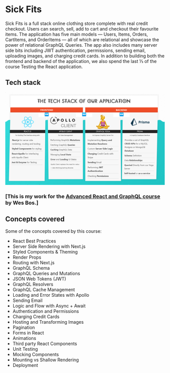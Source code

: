 # Sick Fits

Sick Fits is a full stack online clothing store complete with real credit checkout. Users can search, sell, add to cart and checkout their favourite items. The application has five main models — Users, Items, Orders, CartItems, and OrderItems — all of which are relational and showcase the power of relational GraphQL Queries. The app also includes many server side bits including JWT authentication, permissions, sending email, uploading images, and charging credit cards. In addition to building both the frontend and backend of the application, we also spend the last ⅓ of the course Testing the React application.

## Tech stack

![The tech stack of sick fits](images/tech-stack.png "The tech stack of sick fits")

### [This is my work for the [Advanced React and GraphQL course](https://advancedreact.com/) by Wes Bos.]

## Concepts covered

Some of the concepts covered by this course:

- React Best Practices
- Server Side Rendering with Next.js
- Styled Components & Theming
- Render Props
- Routing with Next.js
- GraphQL Schema
- GraphQL Queries and Mutations
- JSON Web Tokens (JWT)
- GraphQL Resolvers
- GraphQL Cache Management
- Loading and Error States with Apollo
- Sending Email
- Logic and Flow with Async + Await
- Authentication and Permissions
- Charging Credit Cards
- Hosting and Transforming Images
- Pagination
- Forms in React
- Animations
- Third party React Components
- Unit Testing
- Mocking Components
- Mounting vs Shallow Rendering
- Deployment
